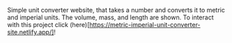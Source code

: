 Simple unit converter website, that takes a number and converts it to metric and imperial units. The volume, mass, and length are shown. To interact with this project click (here)[https://metric-imperial-unit-converter-site.netlify.app/]!
